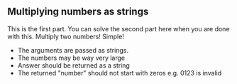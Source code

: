 ## Multiplying numbers as strings

This is the first part. You can solve the second part here when you are done with this. Multiply two numbers! Simple!

* The arguments are passed as strings.
* The numbers may be way very large
* Answer should be returned as a string
* The returned "number" should not start with zeros e.g. 0123 is invalid

